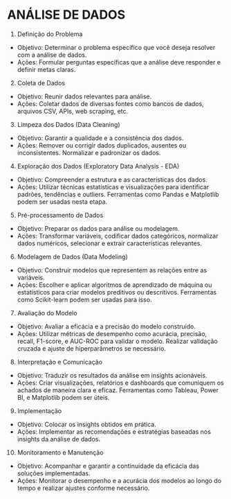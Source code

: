 # ANÁLISE DE DADOS


1. Definição do Problema
- Objetivo: Determinar o problema específico que você deseja resolver com a análise de dados.
- Ações: Formular perguntas específicas que a análise deve responder e definir metas claras.

2. Coleta de Dados
- Objetivo: Reunir dados relevantes para análise.
- Ações: Coletar dados de diversas fontes como bancos de dados, arquivos CSV, APIs, web scraping, etc.

3. Limpeza dos Dados (Data Cleaning)
- Objetivo: Garantir a qualidade e a consistência dos dados.
- Ações: Remover ou corrigir dados duplicados, ausentes ou inconsistentes. Normalizar e padronizar os dados.

4. Exploração dos Dados (Exploratory Data Analysis - EDA)
- Objetivo: Compreender a estrutura e as características dos dados.
- Ações: Utilizar técnicas estatísticas e visualizações para identificar padrões, tendências e outliers. Ferramentas como Pandas e Matplotlib podem ser usadas nesta etapa.

5. Pré-processamento de Dados
- Objetivo: Preparar os dados para análise ou modelagem.
- Ações: Transformar variáveis, codificar dados categóricos, normalizar dados numéricos, selecionar e extrair características relevantes.

6. Modelagem de Dados (Data Modeling)
- Objetivo: Construir modelos que representem as relações entre as variáveis.
- Ações: Escolher e aplicar algoritmos de aprendizado de máquina ou estatísticos para criar modelos preditivos ou descritivos. Ferramentas como Scikit-learn podem ser usadas para isso.

7. Avaliação do Modelo
- Objetivo: Avaliar a eficácia e a precisão do modelo construído.
- Ações: Utilizar métricas de desempenho como acurácia, precisão, recall, F1-score, e AUC-ROC para validar o modelo. Realizar validação cruzada e ajuste de hiperparâmetros se necessário.

8. Interpretação e Comunicação
- Objetivo: Traduzir os resultados da análise em insights acionáveis.
- Ações: Criar visualizações, relatórios e dashboards que comuniquem os achados de maneira clara e eficaz. Ferramentas como Tableau, Power BI, e Matplotlib podem ser úteis.

9. Implementação
- Objetivo: Colocar os insights obtidos em prática.
- Ações: Implementar as recomendações e estratégias baseadas nos insights da análise de dados.

10. Monitoramento e Manutenção
- Objetivo: Acompanhar e garantir a continuidade da eficácia das soluções implementadas.
- Ações: Monitorar o desempenho e a acurácia dos modelos ao longo do tempo e realizar ajustes conforme necessário.





